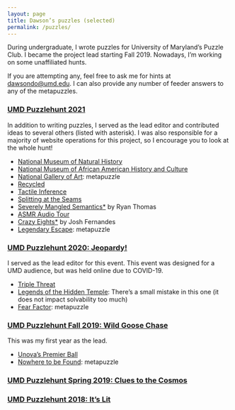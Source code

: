 ```yaml
---
layout: page
title: Dawson’s puzzles (selected)
permalink: /puzzles/
---
```

<p>
During undergraduate, I wrote puzzles for University of Maryland’s Puzzle Club. I became the project lead starting Fall 2019. Nowadays, I’m working on some unaffiliated hunts.
</p>
<p>
  If you are attempting any, feel free to ask me for hints at <a href = "mailto: dawsondo@umd.edu">dawsondo@umd.edu</a>. I can also provide any number of feeder answers to any of the metapuzzles.</p>
<h3><a href="http://www.umdpuzzle.club/">UMD Puzzlehunt 2021</a></h3>
<p>In addition to writing puzzles, I served as the lead editor and contributed ideas to several others (listed with asterisk). I was also responsible for a majority of website operations for this project,  so I encourage you to look at the whole hunt!
<ul>
  <li><a href="https://www.umdpuzzle.club/puzzle/natural-history">National Museum of Natural History</a></li>
  <li><a href="https://www.umdpuzzle.club/puzzle/african-american-history">National Museum of African American History and Culture</a></li>
  <li><a href="https://www.umdpuzzle.club/puzzle/national-gallery-of-art">National Gallery of Art</a>: metapuzzle</li>
  <li><a href="https://www.umdpuzzle.club/puzzle/recycled">Recycled</a></li>
  <li><a href="https://www.umdpuzzle.club/puzzle/tactile-inference">Tactile Inference</a></li>
  <li><a href="https://www.umdpuzzle.club/puzzle/splitting-at-the-seams">Splitting at the Seams</a></li>
  <li><a href="https://www.umdpuzzle.club/puzzle/severely-mangled-semantics">Severely Mangled Semantics*</a> by Ryan Thomas</li>
  <li><a href="https://www.umdpuzzle.club/puzzle/asmr-audio-tour">ASMR Audio Tour</a></li>
  <li><a href="https://www.umdpuzzle.club/puzzle/crazy-eights">Crazy Eights*</a> by Josh Fernandes</li>
  <li><a href="https://www.umdpuzzle.club/puzzle/legendary-escape">Legendary Escape</a>: metapuzzle</li>
</ul>
</p>
<h3><a href="https://drive.google.com/drive/folders/1VcH7XzY30LWlpD3UgnycmGgP4DbT_BN6">UMD Puzzlehunt 2020: Jeopardy!</a></h3>
<p>I served as the lead editor for this event. This event was designed for a UMD audience, but was held online due to COVID-19.
<ul>
  <li><a href="/puzzle_pdfs/TripleThreat.pdf">Triple Threat</a></li>
  <li><a href="/puzzle_pdfs/LegendsoftheHiddenTemple.pdf">Legends of the Hidden Temple</a>: There’s a small mistake in this one (it does not impact solvability too much)</li>
  <li><a href="/puzzle_pdfs/FearFactor.pdf">Fear Factor</a>: metapuzzle</li>
</ul>
</p>
<h3><a href="https://drive.google.com/drive/folders/1viXhtaLGz_XC8cUjs0hlgNRWvTdo6uQY">UMD Puzzlehunt Fall 2019: Wild Goose Chase</a></h3>
<p>This was my first year as the lead.
<ul>
  <li><a href="/puzzle_pdfs/G-Unova's Premier Ball.pdf">Unova’s Premier Ball</a></li>
  <li><a href="/puzzle_pdfs/Z-Nowhere To Be Found.pdf">Nowhere to be Found</a>: metapuzzle</li>
</ul>
</p>
<h3><a href="https://drive.google.com/drive/folders/1aHD4BWdTpdRAOn7aeA9icxIRUr_ORsgh">UMD Puzzlehunt Spring 2019: Clues to the Cosmos</a></h3>
<h3><a href="https://drive.google.com/drive/folders/17BFiIPvTRPqBFKyh74vmUrjn0T8YMXuF">UMD Puzzlehunt 2018: It’s Lit</a></h3>
